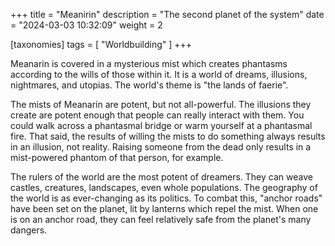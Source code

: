 +++
title = "Meanirin"
description = "The second planet of the system"
date = "2024-03-03 10:32:09"
weight = 2

[taxonomies]
tags = [ "Worldbuilding" ]
+++

Meanarin is covered in a mysterious mist which creates phantasms according to the wills of those within it.
It is a world of dreams, illusions, nightmares, and utopias.
The world's theme is "the lands of faerie".

<!-- more -->

The mists of Meanarin are potent, but not all-powerful.
The illusions they create are potent enough that people can really interact with them.
You could walk across a phantasmal bridge or warm yourself at a phantasmal fire.
That said, the results of willing the mists to do something always results in an illusion, not reality.
Raising someone from the dead only results in a mist-powered phantom of that person, for example.

The rulers of the world are the most potent of dreamers.
They can weave castles, creatures, landscapes, even whole populations.
The geography of the world is as ever-changing as its politics.
To combat this, "anchor roads" have been set on the planet, lit by lanterns which repel the mist.
When one is on an anchor road, they can feel relatively safe from the planet's many dangers.
